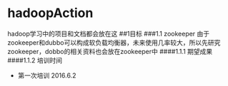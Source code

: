 # hadoopAction
hadoop学习中的项目和文档都会放在这
##1目标
###1.1 zookeeper
由于zookeeper和dubbo可以构成软负载均衡器，未来使用几率较大，所以先研究zookeeper，dobbo的相关资料也会放在zookeeper中
####1.1.1 期望成果
####1.1.2 培训时间
* 第一次培训 2016.6.2
